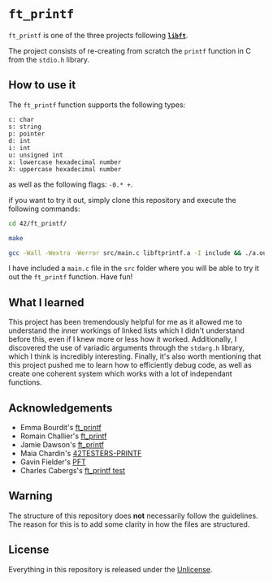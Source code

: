 # ```ft_printf```
```ft_printf``` is one of the three projects following [**```libft```**](https://github.com/maxdesalle/42/tree/main/libft).

The project consists of re-creating from scratch the ```printf``` function in C from the ```stdio.h``` library.

## How to use it
The ```ft_printf``` function supports the following types: 
```
c: char
s: string
p: pointer
d: int
i: int
u: unsigned int
x: lowercase hexadecimal number
X: uppercase hexadecimal number
```

as well as the following flags: ```-0.* +```.

if you want to try it out, simply clone this repository and execute the following commands:
```bash
cd 42/ft_printf/
```
```bash
make
```
```bash
gcc -Wall -Wextra -Werror src/main.c libftprintf.a -I include && ./a.out
```

I have included a ```main.c``` file in the ```src``` folder where you will be able to try it out the ```ft_printf``` function. Have fun!

## What I learned
This project has been tremendously helpful for me as it allowed me to understand the inner workings of linked lists which I didn't understand before this, even if I knew more or less how it worked. Additionally, I discovered the use of variadic arguments through the ```stdarg.h``` library, which I think is incredibly interesting. Finally, it's also worth mentioning that this project pushed me to learn how to efficiently debug code, as well as create one coherent system which works with a lot of independant functions.

## Acknowledgements
- Emma Bourdit's [ft_printf](https://github.com/emmabrdt/ft_printf)
- Romain Challier's [ft_printf](https://github.com/rchallie/ft_printf)
- Jamie Dawson's [ft_printf](https://github.com/JamieDawson/printf)
- Maia Chardin's [42TESTERS-PRINTF](https://github.com/JamieDawson/printf)
- Gavin Fielder's [PFT](https://github.com/gavinfielder/pft)
- Charles Cabergs's [ft_printf test](https://github.com/cacharle/ft_printf_test)

## Warning
The structure of this repository does **not** necessarily follow the guidelines.
The reason for this is to add some clarity in how the files are structured.

## License
Everything in this repository is released under the [Unlicense](https://github.com/maxdesalle/42/blob/main/LICENSE).
